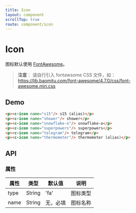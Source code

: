 ```yaml
---
title: Icon
layout: component
scrollTop: true
route: component/icon
---
```


# Icon

图标默认使用 [FontAwesome](http://fontawesome.io/)。

> **注意**：
> 请自行引入 fontawsome CSS 文件，如：
> https://lib.baomitu.com/font-awesome/4.7.0/css/font-awesome.min.css

## Demo

```html
<p><c-icon name="s15"/> s15 (alias)</p>
<p><c-icon name="shower"/> shower</p>
<p><c-icon name="snowflake-o"/> snowflake-o</p>
<p><c-icon name="superpowers"/> superpowers</p>
<p><c-icon name="telegram"/> telegram</p>
<p><c-icon name="thermometer"/> thermometer (alias)</p>
```

## API

### 属性

| 属性 | 类型 | 默认值 | 说明 |
|-----|------|-------|-----|
| type | String | 'fa' | 图标类型 |
| name | String | 无，必填 | 图标名称 |
